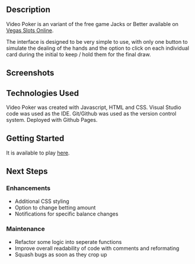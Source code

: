 ## Description 

Video Poker is an variant of the free game Jacks or Better available on [Vegas Slots Online](https://www.vegasslotsonline.com/video-poker/jacks-or-better/).

The interface is designed to be very simple to use, with only one button to simulate the dealing of the hands and the option to click on each individual card during the initial to keep / hold them for the final draw. 

## Screenshots

## Technologies Used

Video Poker was created with Javascript, HTML and CSS. Visual Studio code was used as the IDE. Git/Github was used as the version control system. Deployed with Github Pages.

## Getting Started

It is available to play [here](https://alantam626.github.io/videoPoker/).

## Next Steps

### Enhancements
* Additional CSS styling
* Option to change betting amount
* Notifications for specific balance changes

### Maintenance 
* Refactor some logic into seperate functions
* Improve overall readability of code with comments and reformating 
* Squash bugs as soon as they crop up
